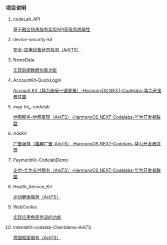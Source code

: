 ### 项目说明

1. codeLab_API
   
   [基于融合场景服务实现API获取系统属性](https://developer.huawei.com/consumer/cn/codelabsPortal/carddetails/tutorials_scenariofusionkit-arkts-components)
   
2. device-security-kit

   [安全-应用设备状态检测（ArKTS）](https://developer.huawei.com/consumer/cn/codelabsPortal/carddetails/tutorials_NEXT-DeviceSecurityKit-DeviceVerify)
   
3. NewsData

   [实现新闻数据加载功能](https://developer.huawei.com/consumer/cn/codelabsPortal/carddetails/tutorials_NEXT-NewsDataArkTS)

4. AccountKit-QuickLogin
   
   [Account Kit（华为账号一键登录）-HarmonyOS NEXT-Codelabs-华为开发者联盟](https://developer.huawei.com/consumer/cn/codelabsPortal/carddetails/tutorials_NEXT-AccountKit-QuickLogin)

5. map-kit_-codelab
   
   [地图服务-地图呈现（ArkTS）-HarmonyOS NEXT-Codelabs-华为开发者联盟](https://developer.huawei.com/consumer/cn/codelabsPortal/carddetails/tutorials_NEXT-OHMapDemo)

6. AdsKit
   
   [广告服务（插屏广告-ArkTS）-HarmonyOS NEXT-Codelabs-华为开发者联盟](https://developer.huawei.com/consumer/cn/codelabsPortal/carddetails/tutorials_AdsKit-Interstitial-ArkTS)

7. PaymentKit-CodelabDemo
   
   [支付-华为支付服务（ArkTS）-HarmonyOS NEXT-Codelabs-华为开发者联盟](https://developer.huawei.com/consumer/cn/codelabsPortal/carddetails/tutorials_NEXT-Paymentkit) 

8. Health_Service_Kit
   
   [运动健康服务（ArkTS）](https://developer.huawei.com/consumer/cn/codelabsPortal/carddetails/tutorials_health-service-kit-access)
   
9. WebCookie
    
   [实现应用免密登录的功能](https://developer.huawei.com/consumer/cn/codelabsPortal/carddetails/tutorials_NEXT-WebCookie)

10. IntentsKit-codelab-Clientdemo-ArkTS

    [意图框架服务（ArkTS）](https://developer.huawei.com/consumer/cn/codelabsPortal/carddetails/tutorials_IntentsKit-codelab-Clientdemo-ArkTS)

